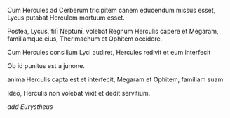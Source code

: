 

Cum Hercules ad Cerberum tricipitem canem educendum missus esset, Lycus putabat Herculem mortuum esset.  

Postea, Lycus, filī Neptunī, volebat Regnum Herculis capere et Megaram, familiamque eius, Therimachum et Ophitem occidere.

Cum Hercules consilium Lyci audiret, Hercules redivit et eum interfecit 

Ob id punitus est a junone. 

anima Herculis capta est et interfecit, Megaram et Ophitem, familiam suam

Ideō, Herculis non volebat vixit et dedit servitium. 


*add Eurystheus*
